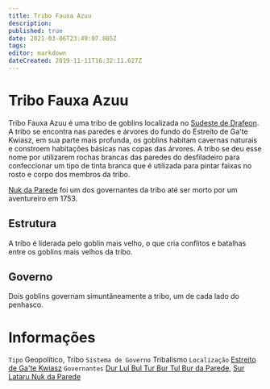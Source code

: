 ```yaml
---
title: Tribo Fauxa Azuu
description: 
published: true
date: 2021-03-06T23:49:07.805Z
tags: 
editor: markdown
dateCreated: 2019-11-11T16:32:11.627Z
---
```


<!-- SUBTITLE: Visão geral sobre Tribo Fauxa Azuu -->

# Tribo Fauxa Azuu
Tribo Fauxa Azuu é uma tribo de goblins localizada no [Sudeste de Drafeon](http://localhost/lugares/plano-material/drafeon/sudeste-de-drafeon#sudeste-de-drafeon). A tribo se encontra nas paredes e árvores do fundo do Estreito de Ga'te Kwiasz, em sua parte mais profunda, os goblins habitam cavernas naturais e constroem habitações básicas nas copas das árvores. A tribo se deu esse nome por utilizarem rochas brancas das paredes do desfiladeiro para confeccionar um tipo de tinta branca que é utilizada para pintar faixas no rosto e corpo dos membros da tribo.

[Nuk da Parede](http://localhost/individuos/nuk-da-parede#nuk-da-parede) foi um dos governantes da tribo até ser morto por um aventureiro em 1753.

## Estrutura
A tribo é liderada pelo goblin mais velho, o que cria conflitos e batalhas entre os goblins mais velhos da tribo.

## Governo
Dois goblins governam simuntâneamente a tribo, um de cada lado do penhasco.

# Informações
`Tipo` Geopolítico, Tribo
`Sistema de Governo` Tribalismo 
`Localização` [Estreito de Ga'te Kwiasz]()
`Governantes` [Dur Lul Bul Tur Bur Tul Bur da Parede](http://localhost/individuos/dur-lul-bul-tur-bur-tul-bur-da-parede#dur-lul-bul-tur-bur-tul-bur-da-parede), [Sur Lataru Nuk da Parede]()

